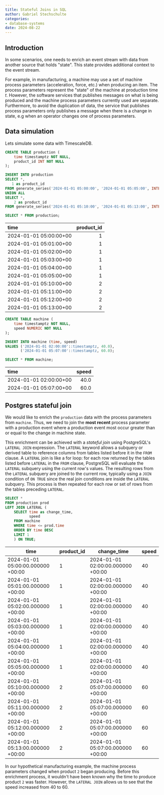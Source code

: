 ```yaml
---
title: Stateful Joins in SQL
author: Gabriel Stechschulte
categories:
- database-systems
date: 2024-08-22
---
```


## Introduction

In some scenarios, one needs to enrich an event stream with data from another source that holds "state". This state provides additional context to the event stream.

For example, in manufacturing, a machine may use a set of machine process parameters (acceleration, force, etc.) when producing an item. The process parameters represent the "state" of the machine at production time $t$. However, the software services that publishes messages on what is being produced and the machine process parameters currently used are separate. Furthermore, to avoid the duplication of data, the service that publishes process parameters only publishes a message when there is a change in state, e.g when an operator changes one of process parameters. 

## Data simulation

Lets simulate some data with TimescaleDB.

```sql
CREATE TABLE production (
    time timestamptz NOT NULL,
    product_id INT NOT NULL
);

INSERT INTO production
SELECT *,
   1 as product_id
FROM generate_series('2024-01-01 05:00:00', '2024-01-01 05:05:00', INTERVAL '1m') AS time
UNION ALL
SELECT *,
    2 as product_id
FROM generate_series('2024-01-01 05:10:00', '2024-01-01 05:13:00', INTERVAL '1m') AS time

SELECT * FROM production;
```

| time                  |   product_id |
|:----------------------|-------------:|
| 2024-01-01 05:00:00+00 |            1 |
| 2024-01-01 05:01:00+00 |            1 |
| 2024-01-01 05:02:00+00 |            1 |
| 2024-01-01 05:03:00+00 |            1 |
| 2024-01-01 05:04:00+00 |            1 |
| 2024-01-01 05:05:00+00 |            1 |
| 2024-01-01 05:10:00+00 |            2 |
| 2024-01-01 05:11:00+00 |            2 |
| 2024-01-01 05:12:00+00 |            2 |
| 2024-01-01 05:13:00+00 |            2 |

```sql
CREATE TABLE machine (
    time timestamptz NOT NULL,
    speed NUMERIC NOT NULL
);

INSERT INTO machine (time, speed)
VALUES ('2024-01-01 02:00:00'::timestamptz, 40.0),
       ('2024-01-01 05:07:00'::timestamptz, 60.0);

SELECT * FROM machine;
```

| time                  |   speed |
|:----------------------|--------:|
| 2024-01-01 02:00:00+00 |     40.0 |
| 2024-01-01 05:07:00+00 |     60.0 |


## Postgres stateful join

We would like to enrich the `production` data with the process parameters from `machine`. Thus, we need to join the **most recent** process parameter with a production event where a production event most occur greater than or equal to the change in machine state.

This enrichment can be achieved with a _stateful join_ using PostgreSQL's `LATERAL JOIN` expression. The `LATERAL` keyword allows a subquery or derived table to reference columns from tables listed before it in the `FROM` clause. A `LATERAL` join is like a for loop: for each row returned by the tables listed before `LATERAL` in the `FROM` clause, PostgreSQL will evaluate the `LATERAL` subquery using the current row's values. The resulting rows from the `LATERAL` subquery are joined to the current row, typically using a `JOIN` condition of `ON TRUE` since the real join conditions are inside the `LATERAL` subquery. This process is then repeated for each row or set of rows from the tables preceding `LATERAL`.

```sql
SELECT *
FROM production prod
LEFT JOIN LATERAL (
    SELECT time as change_time,
           speed
    FROM machine
    WHERE time <= prod.time
    ORDER BY time DESC
    LIMIT 1
    ) ON TRUE;
```

| time | product_id | change_time | speed |
|---|---|---|---|
| 2024-01-01 05:00:00.000000 +00:00 | 1 | 2024-01-01 02:00:00.000000 +00:00 | 40 |
| 2024-01-01 05:01:00.000000 +00:00 | 1 | 2024-01-01 02:00:00.000000 +00:00 | 40 |
| 2024-01-01 05:02:00.000000 +00:00 | 1 | 2024-01-01 02:00:00.000000 +00:00 | 40 |
| 2024-01-01 05:03:00.000000 +00:00 | 1 | 2024-01-01 02:00:00.000000 +00:00 | 40 |
| 2024-01-01 05:04:00.000000 +00:00 | 1 | 2024-01-01 02:00:00.000000 +00:00 | 40 |
| 2024-01-01 05:05:00.000000 +00:00 | 1 | 2024-01-01 02:00:00.000000 +00:00 | 40 |
| 2024-01-01 05:10:00.000000 +00:00 | 2 | 2024-01-01 05:07:00.000000 +00:00 | 60 |
| 2024-01-01 05:11:00.000000 +00:00 | 2 | 2024-01-01 05:07:00.000000 +00:00 | 60 |
| 2024-01-01 05:12:00.000000 +00:00 | 2 | 2024-01-01 05:07:00.000000 +00:00 | 60 |
| 2024-01-01 05:13:00.000000 +00:00 | 2 | 2024-01-01 05:07:00.000000 +00:00 | 60 |

In our hypothetical manufacturing example, the machine process parameters changed when product `2` began producing. Before this enrichment process, it wouldn't have been known why the time to produce product `2` was faster. However, the `LATERAL JOIN` allows us to see that the speed increased from 40 to 60.